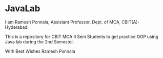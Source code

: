 # JavaLab
I am Ramesh Ponnala, Assistant Professor, Dept. of MCA, CBIT(A)-Hyderabad.

This is a repository for CBIT MCA II Sem Students to get practice OOP using Java lab during the 2nd Semester.   

With Best Wishes
Ramesh Ponnala
